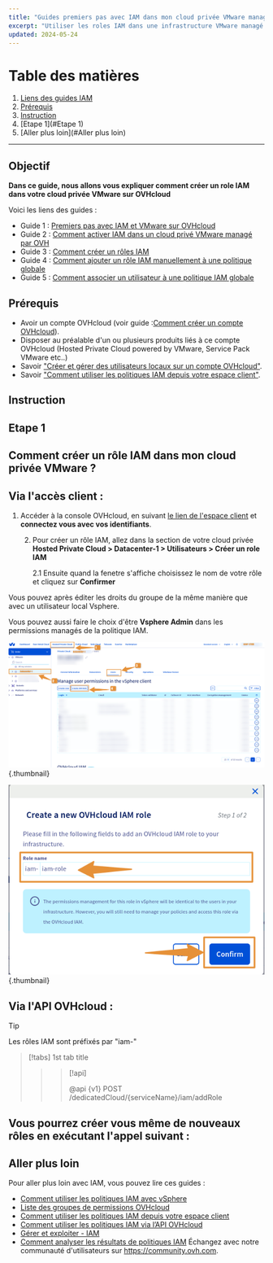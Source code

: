 ```yaml
---
title: "Guides premiers pas avec IAM dans mon cloud privée VMware managé par OVHcloud"
excerpt: "Utiliser les roles IAM dans une infrastructure VMware managé par OVHcloud"
updated: 2024-05-24
---
```


# Table des matières
1. [Liens des guides IAM](#Objectif)
2. [Prérequis](#Prérequis)
3. [Instruction](#Instruction)
4. [Etape 1](#Etape 1)
5. [Aller plus loin](#Aller plus loin)

---
## Objectif

**Dans ce guide, nous allons vous expliquer comment créer un role IAM dans votre cloud privée VMware sur OVHcloud**

Voici les liens des guides :

- Guide 1 : [Premiers pas avec IAM et VMware sur OVHcloud](/pages/hosted_private_cloud/hosted_private_cloud_powered_by_vmware/vmware_iam_getting_started)
- Guide 2 : [Comment activer IAM dans un cloud privé VMware managé par OVH](/pages/hosted_private_cloud/hosted_private_cloud_powered_by_vmware/vmware_iam_activation)
- Guide 3 : [Comment créer un rôles IAM](/pages/hosted_private_cloud/hosted_private_cloud_powered_by_vmware/vmware_iam_role)
- Guide 4 : [Comment ajouter un rôle IAM manuellement à une politique globale](/pages/hosted_private_cloud/hosted_private_cloud_powered_by_vmware/vmware_iam_role_policy)
- Guide 5 : [Comment associer un utilisateur à une politique IAM globale](/pages/hosted_private_cloud/hosted_private_cloud_powered_by_vmware/vmware_iam_user_policy)

## Prérequis

- Avoir un compte OVHcloud (voir guide :[Comment créer un compte OVHcloud](https://help.ovhcloud.com/csm/fr-account-create-ovhcloud-account?id=kb_article_view&sysparm_article=KB0043023)).
- Disposer au préalable d'un ou plusieurs produits liés à ce compte OVHcloud (Hosted Private Cloud powered by VMware, Service Pack VMware etc..)
- Savoir ["Créer et gérer des utilisateurs locaux sur un compte OVHcloud"](https://help.ovhcloud.com/csm/fr-account-managing-users?id=kb_article_view&sysparm_article=KB0043058).
- Savoir ["Comment utiliser les politiques IAM depuis votre espace client"](https://help.ovhcloud.com/csm/fr-customer-iam-policies-ui?id=kb_article_view&sysparm_article=KB0058730).

## Instruction

## Etape 1

## Comment créer un rôle IAM dans mon cloud privée VMware ?

## Via l'accès client :

1. Accéder à la console OVHcloud, en suivant [le lien de l'espace client](https://www.ovh.com/manager) et **connectez vous avec vos identifiants**.

   2. Pour créer un rôle IAM, allez dans la section de votre cloud privée **Hosted Private Cloud > Datacenter-1 > Utilisateurs > Créer un role IAM**
      
      2.1 Ensuite quand la fenetre s'affiche choisissez le nom de votre rôle et cliquez sur **Confirmer**

Vous pouvez après éditer les droits du groupe de la même manière que avec un utilisateur local Vsphere.

Vous pouvez aussi faire le choix d'être **Vsphere Admin** dans les permissions managés de la politique IAM.

![IAM role add](images/iam_role_8.png){.thumbnail}

![IAM role add](images/iam_role_9.png){.thumbnail}

## Via l'API OVHcloud : 

> [!TIP]
> Les rôles IAM sont préfixés par "iam-"

> [!tabs]
> 1st tab title
>> > [!api]
>> >
>> > @api {v1} POST /dedicatedCloud/{serviceName}/iam/addRole
>> >

Vous pourrez créer vous même de nouveaux rôles en exécutant l'appel suivant :
---
## Aller plus loin

Pour aller plus loin avec IAM, vous pouvez lire ces guides :

- [Comment utiliser les politiques IAM avec vSphere](https://help.ovhcloud.com/csm/fr-vmware-use-iam-vsphere?id=kb_article_view&sysparm_article=KB0059059)
- [Liste des groupes de permissions OVHcloud](https://help.ovhcloud.com/csm/fr-customer-iam-permissionsgroup?id=kb_article_view&sysparm_article=KB0060254)
- [Comment utiliser les politiques IAM depuis votre espace client](https://help.ovhcloud.com/csm/fr-customer-iam-policies-ui?id=kb_article_view&sysparm_article=KB0058730)
- [Comment utiliser les politiques IAM via l’API OVHcloud](https://help.ovhcloud.com/csm/fr-customer-iam-policies-api?id=kb_article_view&sysparm_article=KB0056808)
- [Gérer et exploiter - IAM](https://help.ovhcloud.com/csm/fr-documentation-manage-operate-iam?id=kb_browse_cat&kb_id=3d4a8129a884a950f07829d7d5c75243&kb_category=f9734072c014f990f0785f572a5744ed&spa=1)
- [Comment analyser les résultats de politiques IAM](https://help.ovhcloud.com/csm/fr-iam-troubleshooting?id=kb_article_view&sysparm_article=KB0060455) 
Échangez avec notre communauté d'utilisateurs sur <https://community.ovh.com>.

